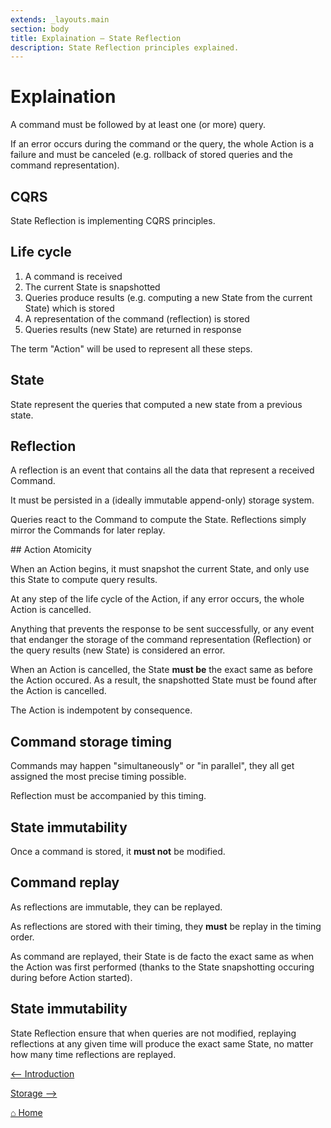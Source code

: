 ```yaml
---
extends: _layouts.main
section: body
title: Explaination — State Reflection
description: State Reflection principles explained.
---
```


# Explaination

A command must be followed by at least one (or more) query.

If an error occurs during the command or the query, the whole Action is a failure and must be canceled (e.g. rollback of stored queries and the command representation).

## CQRS

State Reflection is implementing CQRS principles.

## Life cycle

1. A command is received
2. The current State is snapshotted
2. Queries produce results (e.g. computing a new State from the current State) which is stored
3. A representation of the command (reflection) is stored
4. Queries results (new State) are returned in response

The term "Action" will be used to represent all these steps.

## State

State represent the queries that computed a new state from a previous state.

## Reflection

A reflection is an event that contains all the data that represent a received Command.

It must be persisted in a (ideally immutable append-only) storage system.

Queries react to the Command to compute the State. Reflections simply mirror the Commands for later replay.

## Action Atomicity

When an Action begins, it must snapshot the current State, and only use this State to compute query results.

At any step of the life cycle of the Action, if any error occurs, the whole Action is cancelled.

Anything that prevents the response to be sent successfully, or any event that endanger the storage of the command representation (Reflection) or the query results (new State) is considered an error.

When an Action is cancelled, the State **must be** the exact same as before the Action occured. As a result, the snapshotted State must be found after the Action is cancelled.

The Action is indempotent by consequence.

## Command storage timing

Commands may happen "simultaneously" or "in parallel", they all get assigned the most precise timing possible.

Reflection must be accompanied by this timing.

## State immutability

Once a command is stored, it **must not** be modified.

## Command replay

As reflections are immutable, they can be replayed.

As reflections are stored with their timing, they **must** be replay in the timing order.

As command are replayed, their State is de facto the exact same as when the Action was first performed (thanks to the State snapshotting occuring during before Action started).

## State immutability

State Reflection ensure that when queries are not modified, replaying reflections at any given time will produce the exact same State, no matter how many time reflections are replayed.

[⟵ Introduction](../introduction)

[Storage ⟶](../storage)

[⌂ Home](../)
